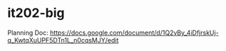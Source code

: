 # it202-big

Planning Doc: https://docs.google.com/document/d/1Q2vBy_4iDfjrskUj-q_KwtqXuUPF5DTn1L_n0cqsMJY/edit
